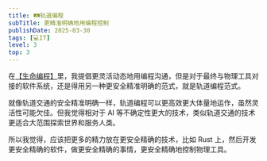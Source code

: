 ```yaml
---
title: 🛤轨道编程
subTitle: 更精准明确地用编程控制
publishDate: 2025-03-30
tags: [💻IT]
level: 3
top: 3
---
```


在[【生命编程】](/posts/20250325-life-coding)里，我提倡更灵活动态地用编程沟通，但是对于最终与物理工具对接的软件系统，还是得用另一种更安全精准明确的范式，就是轨道编程范式。

就像轨道交通的安全精准明确一样，轨道编程可以更高效更大体量地运作，虽然灵活性可能欠佳。但我觉得相对于 AI 等不确定性更大的技术，类似轨道交通的技术更适合大范围探索世界和服务人类。

所以我觉得，应该把更多的精力放在更安全精确的技术，比如 Rust 上，然后开发更安全精确的软件，做更安全精确的事情，更安全精确地控制物理工具。
